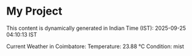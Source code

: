 # My Project

This content is dynamically generated in Indian Time (IST): 2025-09-25 04:10:13 IST


Current Weather in Coimbatore:
Temperature: 23.88 °C
Condition: mist
